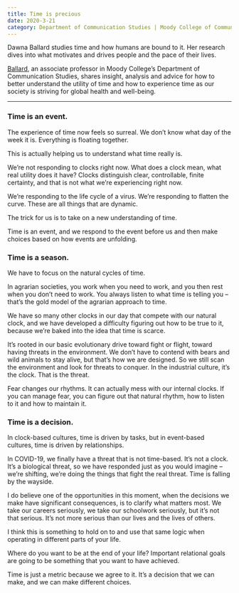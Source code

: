 ```yaml
--- 
title: Time is precious
date: 2020-3-21
category: Department of Communication Studies | Moody College of Communication
---
```


Dawna Ballard studies time and how humans are bound to it. Her research dives into what motivates and drives people and the pace of their lives.

[Ballard](https://commstudies.utexas.edu/faculty/dawna-ballard), an associate professor in Moody College’s Department of Communication Studies, shares insight, analysis and advice for how to better understand the utility of time and how to experience time as our society is striving for global health and well-being.

* * *

### Time is an event.

The experience of time now feels so surreal. We don’t know what day of the week it is. Everything is floating together.

This is actually helping us to understand what time really is.

We’re not responding to clocks right now. What does a clock mean, what real utility does it have? Clocks distinguish clear, controllable, finite certainty, and that is not what we’re experiencing right now.

We’re responding to the life cycle of a virus. We’re responding to flatten the curve. These are all things that are dynamic.

The trick for us is to take on a new understanding of time.

Time is an event, and we respond to the event before us and then make choices based on how events are unfolding.

### Time is a season.

We have to focus on the natural cycles of time.

In agrarian societies, you work when you need to work, and you then rest when you don’t need to work. You always listen to what time is telling you – that’s the gold model of the agrarian approach to time.

We have so many other clocks in our day that compete with our natural clock, and we have developed a difficulty figuring out how to be true to it, because we’re baked into the idea that time is scarce.

It’s rooted in our basic evolutionary drive toward fight or flight, toward having threats in the environment. We don’t have to contend with bears and wild animals to stay alive, but that’s how we are designed. So we still scan the environment and look for threats to conquer. In the industrial culture, it’s the clock. That is the threat.

Fear changes our rhythms. It can actually mess with our internal clocks. If you can manage fear, you can figure out that natural rhythm, how to listen to it and how to maintain it.

### Time is a decision.

In clock-based cultures, time is driven by tasks, but in event-based cultures, time is driven by relationships.

In COVID-19, we finally have a threat that is not time-based. It’s not a clock. It’s a biological threat, so we have responded just as you would imagine – we’re shifting, we’re doing the things that fight the real threat. Time is falling by the wayside.

I do believe one of the opportunities in this moment, when the decisions we make have significant consequences, is to clarify what matters most. We take our careers seriously, we take our schoolwork seriously, but it’s not that serious. It’s not more serious than our lives and the lives of others.

I think this is something to hold on to and use that same logic when operating in different parts of your life.

Where do you want to be at the end of your life? Important relational goals are going to be something that you want to have achieved.

Time is just a metric because we agree to it. It’s a decision that we can make, and we can make different choices.